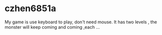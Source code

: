 # czhen6851a
My game is use keyboard to play, don't need mouse. It has two levels , the monster will keep coming and coming ,each …
